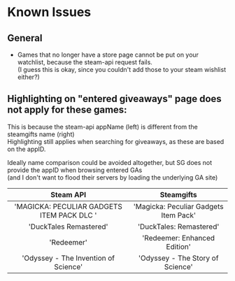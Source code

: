 # Known Issues

## General
* Games that no longer have a store page cannot be put on your watchlist, because the steam-api request fails.  
  (I guess this is okay, since you couldn't add those to your steam wishlist either?)

## Highlighting on "entered giveaways" page does not apply for these games:
This is because the steam-api appName (left) is different from the steamgifts name (right)  
Highlighting still applies when searching for giveaways, as these are based on the appID.  

Ideally name comparison could be avoided altogether, but SG does not provide the appID when browsing entered GAs  
(and I don't want to flood their servers by loading the underlying GA site)

|Steam API|Steamgifts|
|:-------:|:--------:|
|'MAGICKA: PECULIAR GADGETS ITEM PACK DLC '|'Magicka: Peculiar Gadgets Item Pack'|
|'DuckTales Remastered'|'DuckTales: Remastered'|
|'Redeemer'|'Redeemer: Enhanced Edition'|
|'Odyssey - The Invention of Science'|'Odyssey - The Story of Science'|